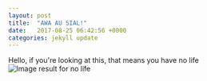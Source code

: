 ```yaml
---
layout: post
title:  "AWA AU SIAL!"
date:   2017-08-25 06:42:56 +0000
categories: jekyll update
---
```

Hello, if you're looking at this, that means you have no life
<img src="http://4.bp.blogspot.com/-4vNmZrq2Mjg/UTxkCXc0YVI/AAAAAAAAKxQ/lFzA7YrJ_pA/s1600/the+expelled+degenerik+blog.jpg" alt="Image result for no life"/>

[jekyll-docs]: http://jekyllrb.com/docs/home
[jekyll-gh]:   https://github.com/jekyll/jekyll
[jekyll-talk]: https://talk.jekyllrb.com/
